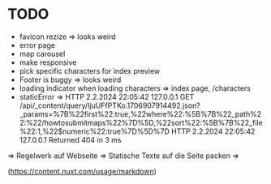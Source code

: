 

# TODO

- favicon rezize => looks weird
- error page
- map carousel
- make responsive
- pick specific characters for index preview
- Footer is buggy => looks weird
- loading indicator when loading characters => index page, /characters
- staticError =>  HTTP  2.2.2024 22:05:42 127.0.0.1 GET /api/_content/query/IjuUFfPTKo.1706907914492.json?_params=%7B%22first%22:true,%22where%22:%5B%7B%22_path%22:%22/howtosubmitmaps%22%7D%5D,%22sort%22:%5B%7B%22_file%22:1,%22$numeric%22:true%7D%5D%7D
 HTTP  2.2.2024 22:05:42 127.0.0.1 Returned 404 in 3 ms


 => Regelwerk auf Webseite
 => Statische Texte auf die Seite packen
 => 

(https://content.nuxt.com/usage/markdown)
